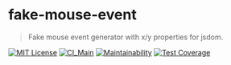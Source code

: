 # fake-mouse-event

> Fake mouse event generator with x/y properties for jsdom.

[![MIT License](https://img.shields.io/badge/license-MIT-blue.svg?style=flat)](LICENSE)
[![CI_Main](https://github.com/MasatoMakino/fake-mouse-event/actions/workflows/ci_main.yml/badge.svg)](https://github.com/MasatoMakino/fake-mouse-event/actions/workflows/ci_main.yml)
[![Maintainability](https://api.codeclimate.com/v1/badges/7f8ddcb45cb16b9093bc/maintainability)](https://codeclimate.com/github/MasatoMakino/fake-mouse-event/maintainability)
[![Test Coverage](https://api.codeclimate.com/v1/badges/7f8ddcb45cb16b9093bc/test_coverage)](https://codeclimate.com/github/MasatoMakino/fake-mouse-event/test_coverage)